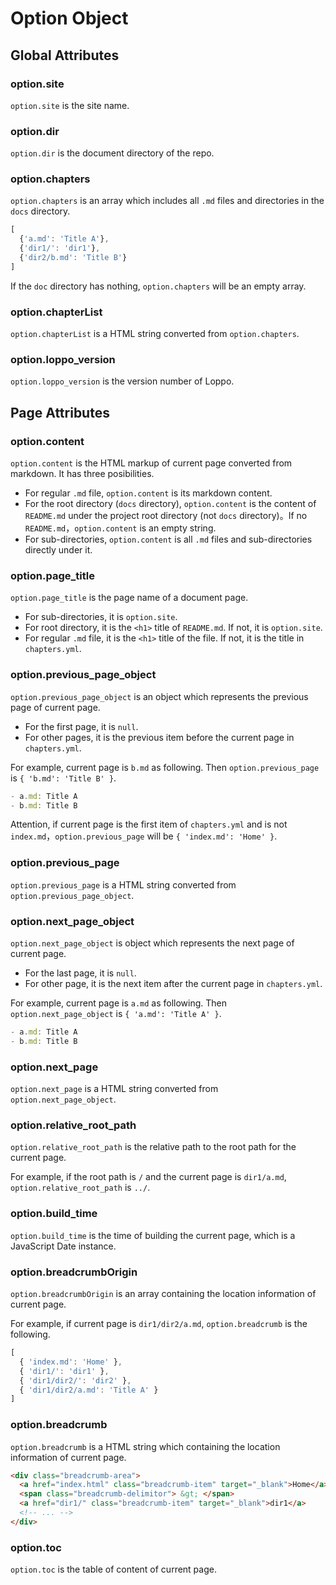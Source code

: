 # Option Object

## Global Attributes

### option.site

`option.site` is the site name.

### option.dir

`option.dir` is the document directory of the repo.

### option.chapters

`option.chapters` is an array which includes all `.md` files and directories in the `docs` directory.

```javascript
[
  {'a.md': 'Title A'},
  {'dir1/': 'dir1'},
  {'dir2/b.md': 'Title B'}
]
```

If the `doc` directory has nothing, `option.chapters` will be an empty array.

### option.chapterList

`option.chapterList` is a HTML string converted from `option.chapters`.

### option.loppo_version

`option.loppo_version` is the version number of Loppo.

## Page Attributes

### option.content

`option.content` is the HTML markup of current page converted from markdown. It has three posibilities.

- For regular `.md` file, `option.content` is its markdown content.
- For the root directory (`docs` directory), `option.content` is the content of `README.md` under the project root directory (not `docs` directory)。If no `README.md`，`option.content` is an empty string.
- For sub-directories, `option.content` is all `.md` files and sub-directories directly under it.

### option.page_title

`option.page_title` is the page name of a document page.

- For sub-directories, it is `option.site`.
- For root directory, it is the `<h1>` title of `README.md`. If not, it is `option.site`.
- For regular `.md` file, it is the `<h1>` title of the file. If not, it is the title in `chapters.yml`.

### option.previous_page_object

`option.previous_page_object` is an object which represents the previous page of current page.

- For the first page, it is `null`.
- For other pages, it is the previous item before the current page in `chapters.yml`.

For example, current page is `b.md` as following. Then `option.previous_page` is `{ 'b.md': 'Title B' }`.

```javascript
- a.md: Title A
- b.md: Title B
```

Attention, if current page is the first item of `chapters.yml` and is not `index.md`，`option.previous_page` will be `{ 'index.md': 'Home' }`.

### option.previous_page

`option.previous_page` is a HTML string converted from `option.previous_page_object`.

### option.next_page_object

`option.next_page_object` is object which represents the next page of current page.

- For the last page, it is `null`.
- For other page, it is the next item after the current page in `chapters.yml`.

For example, current page is `a.md` as following. Then `option.next_page_object` is `{ 'a.md': 'Title A' }`.

```javascript
- a.md: Title A
- b.md: Title B
```

### option.next_page

`option.next_page` is a HTML string converted from `option.next_page_object`.

### option.relative_root_path

`option.relative_root_path` is the relative path to the root path for the current page.

For example, if the root path is `/` and the current page is `dir1/a.md`, `option.relative_root_path` is `../`.

### option.build_time

`option.build_time` is the time of building the current page, which is a JavaScript Date instance.

### option.breadcrumbOrigin

`option.breadcrumbOrigin` is an array containing the location information of current page.

For example, if current page is `dir1/dir2/a.md`, `option.breadcrumb` is the following.

```javascript
[
  { 'index.md': 'Home' },
  { 'dir1/': 'dir1' },
  { 'dir1/dir2/': 'dir2' },
  { 'dir1/dir2/a.md': 'Title A' }
]
```

### option.breadcrumb

`option.breadcrumb` is a HTML string which containing the location information of current page.

```html
<div class="breadcrumb-area">
  <a href="index.html" class="breadcrumb-item" target="_blank">Home</a>
  <span class="breadcrumb-delimitor"> &gt; </span>
  <a href="dir1/" class="breadcrumb-item" target="_blank">dir1</a>
  <!-- ... -->
</div>
```

### option.toc

`option.toc` is the table of content of current page.

